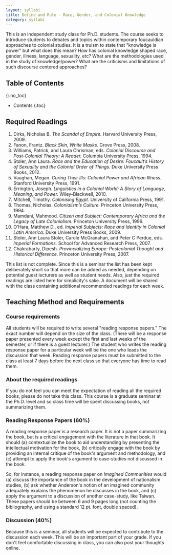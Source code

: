 ```yaml
---
layout: syllabi
title: Define and Rule - Race, Gender, and Colonial Knowledge
category: syllabi
---
```


This is an independent study class for Ph.D. students. The course seeks to introduce students to debates and topics within contemporary foucauldian approaches to colonial studies. It is a truism to state that "knowledge is power" but what does this mean? How has colonial knowledge shaped race, gender, illness, language, sexuality, etc? What are the methodologies used in the study of knowledge/power? What are the criticisms and limitations of such discourse centered approaches? 

## Table of Contents
{:.no_toc}

- Contents
{:toc}

## Required Readings

1. Dirks, Nicholas B. *The Scandal of Empire.* Harvard University Press, 2009.
2. Fanon, Frantz. *Black Skin, White Masks.* Grove Press, 2008.
3. Williams, Patrick, and Laura Chrisman, eds. *Colonial Discourse and Post-Colonial Theory: A Reader.* Columbia University Press, 1994.
4. Stoler, Ann Laura. *Race and the Education of Desire: Foucault’s History of Sexuality and the Colonial Order of Things.* Duke University Press Books, 2012.
5. Vaughan, Megan. *Curing Their Ills: Colonial Power and African Illness.* Stanford University Press, 1991.
6. Errington, Joseph. *Linguistics in a Colonial World: A Story of Language, Meaning, and Power.* Wiley-Blackwell, 2010.
7. Mitchell, Timothy. *Colonising Egypt.* University of California Press, 1991.
8. Thomas, Nicholas. *Colonialism’s Culture.* Princeton University Press, 1994.
9. Mamdani, Mahmood. *Citizen and Subject: Contemporary Africa and the Legacy of Late Colonialism.* Princeton University Press, 1996.
10. O’Hara, Matthew D., ed. *Imperial Subjects: Race and Identity in Colonial Latin America.* Duke University Press Books, 2009.
11. Stoler, Ann Laura Stoler, Carole McGranahan, and Peter C Perdue, eds. *Imperial Formations.* School for Advanced Research Press, 2007.
12. Chakrabarty, Dipesh. *Provincializing Europe: Postcolonial Thought and Historical Difference.* Princeton University Press, 2007.

This list is not complete. Since this is a seminar the list has been kept deliberately short so that more can be added as needed, depending on potential guest lecturers as well as student needs. Also, just the required readings are listed here for simplicity's sake. A document will be shared with the class containing additional recommended readings for each week. 

## Teaching Method and Requirements

### Course requirements

All students will be required to write several "reading response papers." The exact number will depend on the size of the class. (There will be a response paper presented every week except the first and last weeks of the semester, or if there is a guest lecturer.) The student who writes the reading response paper for a particular week will be the one who leads the discussion that week. Reading response papers must be submitted to the class at least 7 days before the next class so that everyone has time to read them.

### About the required readings

If you do not feel you can meet the expectation of reading all the required books, please do not take this class. This course is a graduate seminar at the Ph.D. level and so class time will be spent discussing books, not summarizing them. 

### Reading Response Papers (60%)

A reading response paper is a research paper. It is not a paper summarizing the book, but is a critical engagement with the literature in that book. It should (a) contextualize the book to aid understanding by presenting the intellectual motivation for the book, (b) critically engage with the book by providing an internal critique of the book's argument and methodology, and (c) attempt to apply the book's argument to case-studies not discussed in the book. 

So, for instance, a reading response paper on *Imagined Communities* would (a) discuss the importance of the book in the development of nationalism studies, (b) ask whether Anderson's notion of an imagined community adequately explains the phenomenon he discusses in the book, and (c) apply the argument to a discussion of another case-study, like Taiwan. These papers should be between 6 and 9 pages long (not counting the bibliography, and using a standard 12 pt. font, double spaced). 

### Discussion (40%)

Because this is a seminar, all students will be expected to contribute to the discussion each week. This will be an important part of your grade. If you don't feel comfortable discussing in class, you can also post your thoughts online. 

















